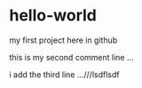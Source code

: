 # hello-world
my first project here in github

this is my second comment line ...


i add the third line ...///lsdflsdf

